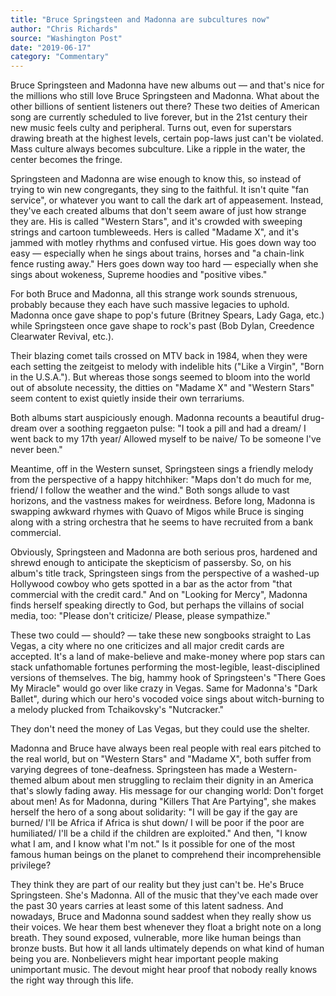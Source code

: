 ```yaml
---
title: "Bruce Springsteen and Madonna are subcultures now"
author: "Chris Richards"
source: "Washington Post"
date: "2019-06-17"
category: "Commentary"
---
```


Bruce Springsteen and Madonna have new albums out — and that's nice for the millions who still love Bruce Springsteen and Madonna. What about the other billions of sentient listeners out there? These two deities of American song are currently scheduled to live forever, but in the 21st century their new music feels culty and peripheral. Turns out, even for superstars drawing breath at the highest levels, certain pop-laws just can't be violated. Mass culture always becomes subculture. Like a ripple in the water, the center becomes the fringe.

Springsteen and Madonna are wise enough to know this, so instead of trying to win new congregants, they sing to the faithful. It isn't quite "fan service", or whatever you want to call the dark art of appeasement. Instead, they've each created albums that don't seem aware of just how strange they are. His is called "Western Stars", and it's crowded with sweeping strings and cartoon tumbleweeds. Hers is called "Madame X", and it's jammed with motley rhythms and confused virtue. His goes down way too easy — especially when he sings about trains, horses and "a chain-link fence rusting away." Hers goes down way too hard — especially when she sings about wokeness, Supreme hoodies and "positive vibes."

For both Bruce and Madonna, all this strange work sounds strenuous, probably because they each have such massive legacies to uphold. Madonna once gave shape to pop's future (Britney Spears, Lady Gaga, etc.) while Springsteen once gave shape to rock's past (Bob Dylan, Creedence Clearwater Revival, etc.).

Their blazing comet tails crossed on MTV back in 1984, when they were each setting the zeitgeist to melody with indelible hits ("Like a Virgin", "Born in the U.S.A."). But whereas those songs seemed to bloom into the world out of absolute necessity, the ditties on "Madame X" and "Western Stars" seem content to exist quietly inside their own terrariums.

Both albums start auspiciously enough. Madonna recounts a beautiful drug-dream over a soothing reggaeton pulse: "I took a pill and had a dream/ I went back to my 17th year/ Allowed myself to be naive/ To be someone I've never been."

Meantime, off in the Western sunset, Springsteen sings a friendly melody from the perspective of a happy hitchhiker: "Maps don't do much for me, friend/ I follow the weather and the wind." Both songs allude to vast horizons, and the vastness makes for weirdness. Before long, Madonna is swapping awkward rhymes with Quavo of Migos while Bruce is singing along with a string orchestra that he seems to have recruited from a bank commercial.

Obviously, Springsteen and Madonna are both serious pros, hardened and shrewd enough to anticipate the skepticism of passersby. So, on his album's title track, Springsteen sings from the perspective of a washed-up Hollywood cowboy who gets spotted in a bar as the actor from "that commercial with the credit card." And on "Looking for Mercy", Madonna finds herself speaking directly to God, but perhaps the villains of social media, too: "Please don't criticize/ Please, please sympathize."

These two could — should? — take these new songbooks straight to Las Vegas, a city where no one criticizes and all major credit cards are accepted. It's a land of make-believe and make-money where pop stars can stack unfathomable fortunes performing the most-legible, least-disciplined versions of themselves. The big, hammy hook of Springsteen's "There Goes My Miracle" would go over like crazy in Vegas. Same for Madonna's "Dark Ballet", during which our hero's vocoded voice sings about witch-burning to a melody plucked from Tchaikovsky's "Nutcracker."

They don't need the money of Las Vegas, but they could use the shelter.

Madonna and Bruce have always been real people with real ears pitched to the real world, but on "Western Stars" and "Madame X", both suffer from varying degrees of tone-deafness. Springsteen has made a Western-themed album about men struggling to reclaim their dignity in an America that's slowly fading away. His message for our changing world: Don't forget about men! As for Madonna, during "Killers That Are Partying", she makes herself the hero of a song about solidarity: "I will be gay if the gay are burned/ I'll be Africa if Africa is shut down/ I will be poor if the poor are humiliated/ I'll be a child if the children are exploited." And then, "I know what I am, and I know what I'm not." Is it possible for one of the most famous human beings on the planet to comprehend their incomprehensible privilege?

They think they are part of our reality but they just can't be. He's Bruce Springsteen. She's Madonna. All of the music that they've each made over the past 30 years carries at least some of this latent sadness. And nowadays, Bruce and Madonna sound saddest when they really show us their voices. We hear them best whenever they float a bright note on a long breath. They sound exposed, vulnerable, more like human beings than bronze busts. But how it all lands ultimately depends on what kind of human being you are. Nonbelievers might hear important people making unimportant music. The devout might hear proof that nobody really knows the right way through this life.
